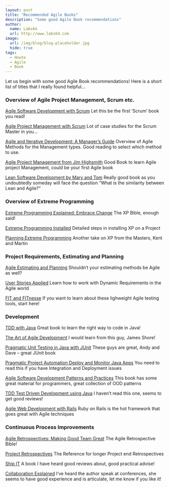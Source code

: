 ```yaml
---
layout: post
title: "Recommended Agile Books"
description: "Some good Agile Book recommendations"
author:
  name: Labs64
  url: http://www.labs64.com
image:
  url: /img/blog/blog-placeholder.jpg
  hide: true
tags:
  - Howto
  - Agile
  - Book
---
```


Let us begin with some good Agile Book recommendations! Here is a short list of titles that I really found helpful…

### Overview of Agile Project Management, Scrum etc.

<a href="http://www.amazon.com/Agile-Software-Development-SCRUM-Schwaber/dp/0130676349/ref=pd_bbs_sr_2/103-1604320-4330200?ie=UTF8&s=books&qid=1177366449&sr=8-2" target="_blank" rel="nofollow">Agile Software Development with Scrum</a> Let this be the first &#8216;Scrum&#8217; book you read!

<a href="http://www.amazon.com/Agile-Project-Management-Microsoft-Professional/dp/073561993X/ref=pd_bbs_sr_1/103-1604320-4330200?ie=UTF8&s=books&qid=1177366449&sr=8-1" target="_blank" rel="nofollow">Agile Project Management with Scrum</a> Lot of case studies for the Scrum Master in you…

<a href="http://www.amazon.com/Agile-Iterative-Development-Managers-Guide/dp/0131111558/ref=pd_bbs_sr_1/103-1604320-4330200?ie=UTF8&s=books&qid=1177367511&sr=8-1" target="_blank" rel="nofollow">Agile and Iterative Development: A Manager&#8217;s Guide</a> Overview of Agile Methods for the Management types. Good reading to select which method to use.

<a href="http://www.amazon.com/Agile-Project-Management-Innovative-Development/dp/0321219775/ref=pd_bbs_9?ie=UTF8&s=books&qid=1204744114&sr=8-9" target="_blank" rel="nofollow">Agile Project Management from Jim Highsmith</a> Good Book to learn Agile project Management, could be your first Agile book

<a href="http://www.amazon.com/Lean-Software-Development-Toolkit-Managers/dp/0321150783/ref=pd_bbs_sr_2/103-1604320-4330200?ie=UTF8&s=books&qid=1177367554&sr=8-2" target="_blank" rel="nofollow">Lean Software Development by Mary and Tom</a> Really good book as you undoubtedly someday will face the question &#8220;What is the similarity between Lean and Agile?&#8221;

### Overview of Extreme Programming

<a href="http://www.amazon.com/Extreme-Programming-Explained-Embrace-Change/dp/0321278658/ref=pd_bbs_sr_1/103-1604320-4330200?ie=UTF8&s=books&qid=1177367425&sr=8-1" target="_blank" rel="nofollow">Extreme Programming Explained: Embrace Change</a> The XP Bible, enough said!

<a href="http://www.amazon.com/Extreme-Programming-Installed-Ron-Jeffries/dp/0201708426/ref=pd_bbs_sr_5/103-1604320-4330200?ie=UTF8&s=books&qid=1177367425&sr=8-5" target="_blank" rel="nofollow">Extreme Programming Installed</a> Detailed steps in installing XP on a Project

<a href="http://www.amazon.com/Planning-Extreme-Programming-Kent-Beck/dp/0201710919/ref=pd_bbs_sr_2/103-1604320-4330200?ie=UTF8&s=books&qid=1177367425&sr=8-2" target="_blank" rel="nofollow">Planning Extreme Programming</a> Another take on XP from the Masters, Kent and Martin

### Project Requirements, Estimating and Planning

<a href="http://www.amazon.com/Agile-Estimating-Planning-Robert-Martin/dp/0131479415/ref=pd_bbs_sr_1/103-1604320-4330200?ie=UTF8&s=books&qid=1177367315&sr=8-1" target="_blank" rel="nofollow">Agile Estimating and Planning</a> Shouldn&#8217;t your estimating methods be Agile as well?

<a href="http://www.amazon.com/User-Stories-Applied-Development-Addison-Wesley/dp/0321205685/ref=pd_bbs_sr_2/103-1604320-4330200?ie=UTF8&s=books&qid=1177367315&sr=8-2" target="_blank" rel="nofollow">User Stories Applied</a> Learn how to work with Dynamic Requirements in the Agile world

<a href="http://www.amazon.com/Fit-Developing-Software-Framework-Integrated/dp/0321269349/ref=pd_bbs_2?ie=UTF8&s=books&qid=1204745668&sr=8-2" target="_blank" rel="nofollow">FIT and FITnesse</a> If you want to learn about these lighweight Agile testing tools, start here!

### Development

<a href="http://www.amazon.com/Agile-Java-TM-Test-Driven-Development/dp/0131482394/ref=sr_1_5?ie=UTF8&s=books&qid=1204745731&sr=1-5" target="_blank" rel="nofollow">TDD with Java</a> Great book to learn the right way to code in Java!

<a href="http://www.amazon.com/Art-Agile-Development-James-Shore/dp/0596527675/ref=pd_bbs_sr_3?ie=UTF8&s=books&qid=1204744114&sr=8-3" target="_blank" rel="nofollow">The Art of Agile Development</a> I would learn from this guy, James Shore!

<a href="http://www.amazon.com/Pragmatic-Unit-Testing-Java-JUnit/dp/0974514012/ref=sr_1_10?ie=UTF8&s=books&qid=1204744257&sr=1-10" target="_blank" rel="nofollow">Pragmatic Unit Testing in Java with JUnit</a> These guys are great, Andy and Dave &#8211; great JUnit book

<a href="http://www.amazon.com/Pragmatic-Project-Automation-Deploy-Monitor/dp/0974514039/ref=pd_bxgy_b_text_b" target="_blank" rel="nofollow">Pragmatic Project Automation Deploy and Monitor Java Apps</a> You need to read this if you have Integration and Deployment issues

<a href="http://www.amazon.com/Software-Development-Principles-Patterns-Practices/dp/0135974445/ref=pd_bbs_sr_1?ie=UTF8&s=books&qid=1204744425&sr=1-1" target="_blank" rel="nofollow">Agile Software Development Patterns and Practices</a> This book has some great material for programmers, great collection of OOD patterns

<a href="http://www.amazon.com/Test-Driven-Acceptance-Java-Developers/dp/1932394850/ref=pd_bxgy_b_text_b" target="_blank" rel="nofollow">TDD Test Driven Development using Java</a> I haven&#8217;t read this one, seems to get good reviews!

<a href="http://www.amazon.com/Agile-Web-Development-Rails-2nd/dp/0977616630/ref=sr_1_15?ie=UTF8&s=books&qid=1204744114&sr=8-15" target="_blank" rel="nofollow">Agile Web Development with Rails</a> Ruby on Rails is the hot framework that goes great with Agile techniques

### Continuous Process Improvements

<a href="http://www.amazon.com/Agile-Retrospectives-Making-Teams-Great/dp/0977616649/ref=pd_bbs_sr_1/103-1604320-4330200?ie=UTF8&s=books&qid=1177367363&sr=8-1" target="_blank" rel="nofollow">Agile Retrospectives: Making Good Team Great</a> The Agile Retrospective Bible!

<a href="http://www.amazon.com/Project-Retrospectives-Handbook-Team-Reviews/dp/0932633447/ref=pd_bbs_sr_1/103-1604320-4330200?ie=UTF8&s=books&qid=1177367383&sr=8-1" target="_blank" rel="nofollow">Project Retrospectives</a> The Reference for longer Project end Retrospectives

<a href="http://www.amazon.com/Practical-Guide-Successful-Software-Projects/dp/0974514047/ref=sr_1_7?ie=UTF8&s=books&qid=1204745878&sr=1-7" target="_blank" rel="nofollow">Ship IT</a> A book I have heard good reviews about, good practical advise!

<a href="http://www.amazon.com/o/ASIN/0321268776/002-5811903-8328845?SubscriptionId=19BAZMZQFZJ6G2QYGCG2" target="_blank" rel="nofollow">Collaboration Explained</a> I&#8217;ve heard the author speak at conferences, she seems to have good experience and is articulate, let me know if you like it!
